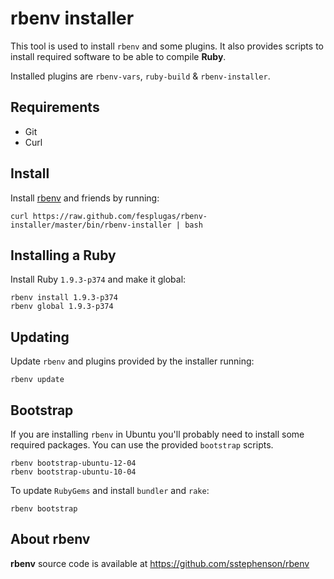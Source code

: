 rbenv installer
===============

This tool is used to install `rbenv` and some plugins. It also provides 
scripts to install required software to be able to compile **Ruby**.

Installed plugins are `rbenv-vars`, `ruby-build` & `rbenv-installer`.


Requirements
------------

- Git
- Curl


Install
-------

Install [rbenv] and friends by running:

    curl https://raw.github.com/fesplugas/rbenv-installer/master/bin/rbenv-installer | bash


Installing a Ruby
-----------------

Install Ruby `1.9.3-p374` and make it global:

    rbenv install 1.9.3-p374
    rbenv global 1.9.3-p374


Updating
--------

Update `rbenv` and plugins provided by the installer running:

    rbenv update


Bootstrap
---------

If you are installing `rbenv` in Ubuntu you'll probably need to install
some required packages. You can use the provided `bootstrap` scripts.

    rbenv bootstrap-ubuntu-12-04
    rbenv bootstrap-ubuntu-10-04

To update `RubyGems` and install `bundler` and `rake`:

    rbenv bootstrap


About rbenv
-----------

**rbenv** source code is available at <https://github.com/sstephenson/rbenv>

[rbenv]: https://github.com/sstephenson/rbenv
